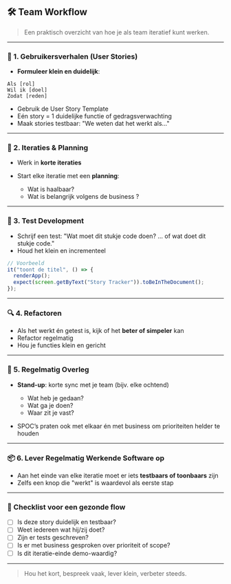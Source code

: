 ## 🛠️ Team Workflow 

> Een praktisch overzicht van hoe je als team iteratief kunt werken.

---

### 🧩 1. Gebruikersverhalen (User Stories)

* **Formuleer klein en duidelijk**:

```
Als [rol]
Wil ik [doel]
Zodat [reden]
```

* Gebruik de User Story Template
* Eén story = 1 duidelijke functie of gedragsverwachting
* Maak stories testbaar: "We weten dat het werkt als..."

---

### 🔁 2. Iteraties & Planning

* Werk in **korte iteraties**
* Start elke iteratie met een **planning**:

  * Wat is haalbaar?
  * Wat is belangrijk volgens de business ?

---

### 🧪 3. Test Development

* Schrijf een test: "Wat moet dit stukje code doen? ... of wat doet dit stukje code."
* Houd het klein en incrementeel

```js
// Voorbeeld
it("toont de titel", () => {
  renderApp();
  expect(screen.getByText("Story Tracker")).toBeInTheDocument();
});
```

---

### 🔍 4. Refactoren

* Als het werkt én getest is, kijk of het **beter of simpeler** kan
* Refactor regelmatig
* Hou je functies klein en gericht

---

### 💬 5. Regelmatig Overleg

* **Stand-up**: korte sync met je team (bijv. elke ochtend)

  * Wat heb je gedaan?
  * Wat ga je doen?
  * Waar zit je vast?

* SPOC’s praten ook met elkaar én met business om prioriteiten helder te houden

---

### 📦 6. Lever Regelmatig Werkende Software op

* Aan het einde van elke iteratie moet er iets **testbaars of toonbaars** zijn
* Zelfs een knop die "werkt" is waardevol als eerste stap

---

### 📘 Checklist voor een gezonde flow

* [ ] Is deze story duidelijk en testbaar?
* [ ] Weet iedereen wat hij/zij doet?
* [ ] Zijn er tests geschreven?
* [ ] Is er met business gesproken over prioriteit of scope?
* [ ] Is dit iteratie-einde demo-waardig?

---

> Hou het kort, bespreek vaak, lever klein, verbeter steeds.
